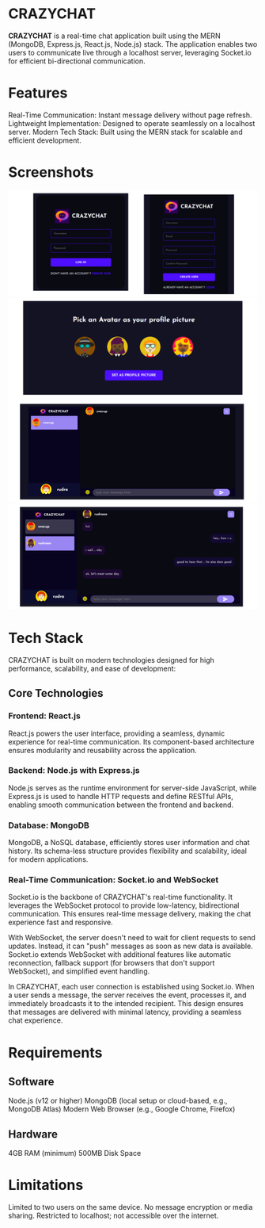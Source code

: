 # CRAZYCHAT

**CRAZYCHAT** is a real-time chat application built using the MERN (MongoDB, Express.js, React.js, Node.js) stack. The application enables two users to communicate live through a localhost server, leveraging Socket.io for efficient bi-directional communication.

# Features
Real-Time Communication: Instant message delivery without page refresh.
Lightweight Implementation: Designed to operate seamlessly on a localhost server.
Modern Tech Stack: Built using the MERN stack for scalable and efficient development.

# Screenshots
![Login Page](images/loginregister.png)
![Avatar Icon](images/avatar.png)
![User Page](images/userPage.png)
![RealTime Chat Page](images/realTimeChat.png)

# Tech Stack
CRAZYCHAT is built on modern technologies designed for high performance, scalability, and ease of development:

## Core Technologies
### Frontend: React.js
React.js powers the user interface, providing a seamless, dynamic experience for real-time communication. Its component-based architecture ensures modularity and reusability across the application.
### Backend: Node.js with Express.js
Node.js serves as the runtime environment for server-side JavaScript, while Express.js is used to handle HTTP requests and define RESTful APIs, enabling smooth communication between the frontend and backend.
### Database: MongoDB
MongoDB, a NoSQL database, efficiently stores user information and chat history. Its schema-less structure provides flexibility and scalability, ideal for modern applications.
### Real-Time Communication: Socket.io and WebSocket
Socket.io is the backbone of CRAZYCHAT's real-time functionality. It leverages the WebSocket protocol to provide low-latency, bidirectional communication. This ensures real-time message delivery, making the chat experience fast and responsive.


With WebSocket, the server doesn't need to wait for client requests to send updates. Instead, it can "push" messages as soon as new data is available. Socket.io extends WebSocket with additional features like automatic reconnection, fallback support (for browsers that don't support WebSocket), and simplified event handling.

In CRAZYCHAT, each user connection is established using Socket.io. When a user sends a message, the server receives the event, processes it, and immediately broadcasts it to the intended recipient. This design ensures that messages are delivered with minimal latency, providing a seamless chat experience.

# Requirements
## Software
Node.js (v12 or higher)
MongoDB (local setup or cloud-based, e.g., MongoDB Atlas)
Modern Web Browser (e.g., Google Chrome, Firefox)
## Hardware
4GB RAM (minimum)
500MB Disk Space

# Limitations
Limited to two users on the same device.
No message encryption or media sharing.
Restricted to localhost; not accessible over the internet.

